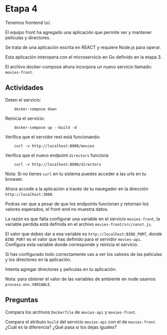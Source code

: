 # Etapa 4

Tenemos frontend \o/.

El equipo front ha agregado una aplicación que permite ver y mantener películas y directores.

Se trata de una aplicación escrita en REACT y requiere Node.js para operar.

Esta aplicación interopera con el microservicio en Go definido en la etapa 3.

El archivo docker-compose ahora incorpora un nuevo servicio llamado: `movies-front`.

## Actividades

Deten el servicio:

```
    docker-compose down 
```

Reinicia el servicio:

```
    docker-compose up --build -d 
```

Verifica que el servidor rest está funcionando:

```
    curl -v http://localhost:8000/movies
```

Verifica que el nuevo endpoint `directors` funciona

```
    curl -v http://localhost:8000/directors
```

Nota: Si no tienes `curl` en tu sistema puedes acceder a las urls en tu browser.

Ahora accede a la aplicación a través de tu navegador en la dirección `http://localhost:3000`.

Podras ver que a pesar de que los endpoints funcionan y retornan los valores esperados, el front-end no muestra datos.

La razón es que falta configurar una variable en el servicio `movies-front`, la variable perdida está definida en el archivo `movies-front/src/const.js`.

El valor que debes dar a esa variable es `http://localhost:BIND_PORT`, donde `BIND_PORT` es el valor que has definido para el servidor `movies-api`. Configura esta variable donde corresponde y reinicia el servicio.

Si has configurado todo correctamente vas a ver los valores de las películas y los directores en la aplicación.

Intenta agregar directores y películas en tu aplicación.

Nota: para obtener el valor de las variables de ambiente en node usamos `process.env.VARIABLE`.

## Preguntas

Compara los archivos `Dockerfile` de `movies-api` y `movies-front`. 

Compara el atributo `build` del servicio `movies-api` con el de `movies-front`. 
¿Cuál es la diferencia? 
¿Qué pasa si los dejas iguales?

